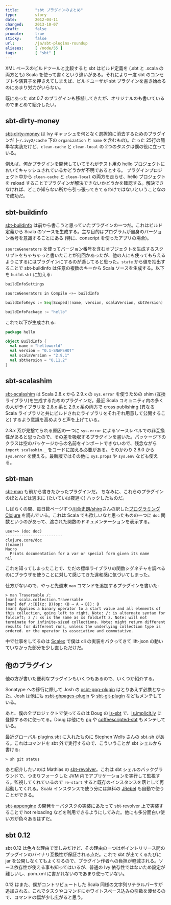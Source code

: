 ```yaml
---
title:       "sbt プラグインのまとめ"
type:        story
date:        2012-04-11
changed:     2013-10-07
draft:       false
promote:     true
sticky:      false
url:         /ja/sbt-plugins-roundup
aliases:     [ /node/55 ]
tags:        [ "sbt" ]
---
```


XML ベースのビルドツールと比較すると sbt はビルド定義を (.sbt と .scala の両方とも) Scala を使って書くという違いがある。それにより一度 sbt のコンセプトや演算子を押さえてしまえば、ビルドユーザが sbt プラグインを書き始めるのにあまり労力がいらない。

既にあった sbt 0.7 のプラグインも移植してきたが、オリジナルのも書いているのでまとめて紹介したい。

## sbt-dirty-money

[sbt-dirty-money](https://github.com/sbt/sbt-dirty-money) は Ivy キャッシュを何となく選択的に消去するためのプラグインだ (`~/.ivy2/cache` 下の `organization` と `name` を含むもの)。たった 25行の簡単な実装だけど、`clean-cache` と `clean-local` の 2つのタスクは僕の役に立っている。

例えば、何かプラグインを開発していてそれがテスト用の hello プロジェクトにおいてキャッシュされているかどうかが不明であるとする。
プラグインプロジェクト中から `clean-cache` と `clean-local` の両方を走らせ、hello プロジェクトを reload することでプラグインが解決できないかどうかを確認する。解決できなければ、どこか知らない所から引っ張ってきてるわけではないということなので成功だ。

## sbt-buildinfo

[sbt-buildinfo](https://github.com/sbt/sbt-buildinfo) は前から書こうと思っていたプラグインの一つだ。これはビルド定義から Scala のソースを生成する。主な目的はプログラムが自身のバージョン番号を意識することにある (特に、conscript を使ったアプリの場合)。

`sourceGenerators` を使ってバージョン番号を含むオブジェクトを生成するスクリプトをちゃちゃっと書いたことが何回かあったが、他の人にも使ってもらえるようにするにはプラグインにするのが適してると思った。`state` から値を抽出することで sbt-buildinfo は任意の複数のキーから Scala ソースを生成する。以下を `build.sbt` に加える:

```scala
buildInfoSettings

sourceGenerators in Compile <+= buildInfo

buildInfoKeys := Seq[Scoped](name, version, scalaVersion, sbtVersion)

buildInfoPackage := "hello"
```

これで以下が生成される:

```scala
package hello

object BuildInfo {
  val name = "helloworld"
  val version = "0.1-SNAPSHOT"
  val scalaVersion = "2.9.1"
  val sbtVersion = "0.11.2"
}
```

## sbt-scalashim

[sbt-scalashim](https://github.com/sbt/sbt-scalashim) は Scala 2.8.x から 2.9.x の `sys.error` を使うための shim (互換ライブラリ)を生成するためのプラグインだ。最近 Scala コミュニティ内の多くの人がライブラリを 2.8.x 系と 2.9.x 系の両方で cross publishing (異なる Scala ライブラリと共にビルドされたライブラリをそれぞれ用意して公開すること) するよう意識を高めようと声を上げている。

2.8.x 系が見捨てられる原因の一つに `sys.error` によるソースレベルでの非互換性があると思ったので、その差を吸収するプラグインを書いた。パッケージ下のクラスは空のパッケージからの名前をインポートできないので、残念ながら `import scalashim._` をコードに加える必要がある。そのかわり 2.8.0  から `sys.error` を使える。最新版ではその他に `sys.props` や `sys.env` なども使える。

## sbt-man

[sbt-man](https://github.com/sbt/sbt-man) も前から書きたかったプラグインだ。
ちなみに、これらのプラグインのほとんどは週末に (たいていは夜遅く) ハックしたものだ。

しばらくの間、毎日数ページずつ[川合史朗/shiro](http://blog.practical-scheme.net/shiro)さんの訳した[プログラミング Clojure](http://www.amazon.co.jp/%E3%83%97%E3%83%AD%E3%82%B0%E3%83%A9%E3%83%9F%E3%83%B3%E3%82%B0Clojure-Stuart-Halloway/dp/4274067890) を読んでいる。これは Scala でも欲しいなと思ったものの一つに `doc` 関数というのがあって、渡された関数のドキュメンテーションを表示する。

    user=> (doc doc)
    -------------------------
    clojure.core/doc
    ([name])
    Macro
      Prints documentation for a var or special form given its name
    nil

これを知ってしまったことで、ただの標準ライブラリの関数シグネチャを調べるのにブラウザを使うことに対して感じてきた違和感に気づいてしまった。

仕方がないので、やっと先週末 `man` コマンドを追加するプラグインを書いた:

    > man Traversable /:
    [man] scala.collection.Traversable
    [man] def /:[B](z: B)(op: (B ⇒ A ⇒ B)): B
    [man] Applies a binary operator to a start value and all elements of this collection, going left to right. Note: /: is alternate syntax for foldLeft; z /: xs is the same as xs foldLeft z. Note: will not terminate for infinite-sized collections. Note: might return different results for different runs, unless the underlying collection type is ordered. or the operator is associative and commutative. 

中で仕事をしてるのは [Scalex](http://scalex.org/) で僕は cli の実装をパクってきて lift-json の動いていなかった部分を少し直しただけだ。

## 他のプラグイン

他の方が書いた便利なプラグインもいくつもあるので、いくつか紹介する。

Sonatype への移行に際して Josh の [xsbt-gpg-plugin](https://github.com/sbt/xsbt-gpg-plugin) はとりあえず必携となった。Josh は他にも [xsbt-ghpages-plugin](https://github.com/jsuereth/xsbt-ghpages-plugin) や [sbt-git-plugin](https://github.com/sbt/sbt-git-plugin) などもメンテしている。

あと、僕の全プロジェクトで使ってるのは Doug の [ls-sbt](https://github.com/softprops/ls-sbt) で、[ls.implicit.ly](http://ls.implicit.ly/) に登録するのに使ってる。Doug は他にも [np](https://github.com/softprops/np) や [coffeescripted-sbt](https://github.com/softprops/coffeescripted-sbt) もメンテしている。

最近グローバル plugins.sbt に入れたものに Stephen Wells さんの [sbt-sh](https://github.com/steppenwells/sbt-sh) がある。これはコマンドを sbt 外で実行するので、こういうことが sbt シェルから書ける:

    > sh git status 

あと紹介したいのは Mathias の [sbt-revolver](https://github.com/spray/sbt-revolver)。これは sbt シェルのバックグラウンドで、つまりフォークした JVM 内でアプリケーションを実行して監視する。監視してくれているので `re-start` すると既存のインスタンスを落として再起動してくれる。Scala インスタンスで使う分には無料の [JRebel](http://zeroturnaround.com/jrebel/) も自動で使うことができる。

[sbt-appengine](https://github.com/sbt/sbt-appengine) の開発サーバタスクの実装にあたって sbt-revolver 上で実装することで hot reloading などを利用できるようにしてみた。他にも多分面白い使い方が色々あるはずだ。

## sbt 0.12

sbt 0.12 は色々な理由で楽しみだけど、その理由の一つはポイントリリース間のプラグインのバイナリ互換性が保証される点だ。これで sbt が出てくるたびに jar を公開しなくてもよくなるので、プラグイン作者への負担が軽減される。ソース依存性が使える事も知ってはいるが、普通の Ivy 依存性ではないため設定が難しいし、pom.xml に書かれないのであまり使っていない。

0.12 はまた、僕がコントリビュートした Scala 同様の文字列リテラルパーサが追加される。これでタスクやコマンドにホワイトスペース込みの引数を渡せるので、コマンドの幅が少し広がると思う。
